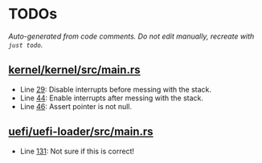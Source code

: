 # TODOs

_Auto-generated from code comments. Do not edit manually, recreate with `just todo`._

## [kernel/kernel/src/main.rs](./kernel/kernel/src/main.rs)

- Line [29](./kernel/kernel/src/main.rs#L29): Disable interrupts before messing with the stack.
- Line [44](./kernel/kernel/src/main.rs#L44): Enable interrupts after messing with the stack.
- Line [46](./kernel/kernel/src/main.rs#L46): Assert pointer is not null.

## [uefi/uefi-loader/src/main.rs](./uefi/uefi-loader/src/main.rs)

- Line [131](./uefi/uefi-loader/src/main.rs#L131): Not sure if this is correct!
